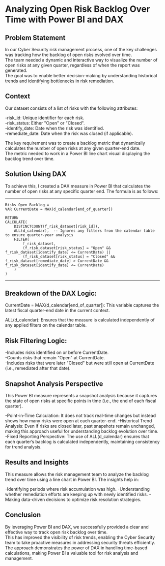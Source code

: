 # Analyzing Open Risk Backlog Over Time with Power BI and DAX

## Problem Statement

In our Cyber Security risk management process, one of the key challenges was tracking how the backlog of open risks evolved over time.  
The team needed a dynamic and interactive way to visualize the number of open risks at any given quarter, regardless of when the report was generated.  
The goal was to enable better decision-making by understanding historical trends and identifying bottlenecks in risk remediation.  

## Context

Our dataset consists of a list of risks with the following attributes:

-risk_id: Unique identifier for each risk.  
-risk_status: Either "Open" or "Closed".  
-identify_date: Date when the risk was identified.  
-remediate_date: Date when the risk was closed (if applicable).  

The key requirement was to create a backlog metric that dynamically calculates the number of open risks at any given quarter-end date.  
The metric needed to work in a Power BI line chart visual displaying the backlog trend over time.  

## Solution Using DAX

To achieve this, I created a DAX measure in Power BI that calculates the number of open risks at any specific quarter end. The formula is as follows:

-------------------------------------------------------------------------------------------------------------------------------------------------------------

```DAX
Risks Open Backlog = 
VAR CurrentDate = MAX(d_calendar[end_of_quarter])

RETURN
CALCULATE(
    DISTINCTCOUNT(f_risk_dataset[risk_id]),
    ALL(d_calendar),  -- Ignores any filters from the calendar table to ensure quarter-year analysis
    FILTER(
        f_risk_dataset,
        (f_risk_dataset[risk_status] = "Open" && f_risk_dataset[identify_date] <= CurrentDate) ||  
        (f_risk_dataset[risk_status] = "Closed" && f_risk_dataset[remediate_date] > CurrentDate && f_risk_dataset[identify_date] <= CurrentDate)
    )
)
```
--------------------------------------------------------------------------------------------------------------------------------------------------------------

## Breakdown of the DAX Logic:

CurrentDate = MAX(d_calendar[end_of_quarter]): This variable captures the latest fiscal quarter-end date in the current context.  

ALL(d_calendar): Ensures that the measure is calculated independently of any applied filters on the calendar table.  

## Risk Filtering Logic:

-Includes risks identified on or before CurrentDate.  
-Counts risks that remain "Open" at CurrentDate.  
-Includes risks that were later "Closed" but were still open at CurrentDate (i.e., remediated after that date).  

## Snapshot Analysis Perspective

This Power BI measure represents a snapshot analysis because it captures the state of open risks at specific points in time (i.e., the end of each fiscal quarter).

-Point-in-Time Calculation: It does not track real-time changes but instead shows how many risks were open at each quarter-end.
-Historical Trend Analysis: Even if risks are closed later, past snapshots remain unchanged, making this approach useful for understanding backlog evolution over time.
-Fixed Reporting Perspective: The use of ALL(d_calendar) ensures that each quarter’s backlog is calculated independently, maintaining consistency for trend analysis.

## Results and Insights

This measure allows the risk management team to analyze the backlog trend over time using a line chart in Power BI. The insights help in:

-Identifying periods where risk accumulation was high.
-Understanding whether remediation efforts are keeping up with newly identified risks.
-Making data-driven decisions to optimize risk resolution strategies.

## Conclusion

By leveraging Power BI and DAX, we successfully provided a clear and effective way to track open risk backlog over time.  
This has improved the visibility of risk trends, enabling the Cyber Security team to take proactive measures in addressing security threats efficiently.  
The approach demonstrates the power of DAX in handling time-based calculations, making Power BI a valuable tool for risk analysis and management.  

